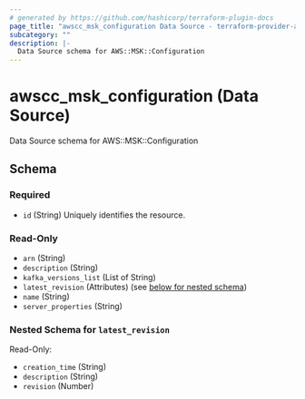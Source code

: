 ```yaml
---
# generated by https://github.com/hashicorp/terraform-plugin-docs
page_title: "awscc_msk_configuration Data Source - terraform-provider-awscc"
subcategory: ""
description: |-
  Data Source schema for AWS::MSK::Configuration
---
```


# awscc_msk_configuration (Data Source)

Data Source schema for AWS::MSK::Configuration



<!-- schema generated by tfplugindocs -->
## Schema

### Required

- `id` (String) Uniquely identifies the resource.

### Read-Only

- `arn` (String)
- `description` (String)
- `kafka_versions_list` (List of String)
- `latest_revision` (Attributes) (see [below for nested schema](#nestedatt--latest_revision))
- `name` (String)
- `server_properties` (String)

<a id="nestedatt--latest_revision"></a>
### Nested Schema for `latest_revision`

Read-Only:

- `creation_time` (String)
- `description` (String)
- `revision` (Number)
